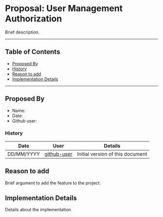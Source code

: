 # Proposal: User Management Authorization

Brief description.

---

## <a name="toc"></a> Table of Contents

* [Proposed By](#prb)
* [History](#his)
* [Reason to add](#rta)
* [Implementation Details](#imd)

---

## <a name="prb"></a> Proposed By

* Name: <name>
* Date: <date>
* Github user: <github-username>

### <a name="his"></a> History

|    Date    |                      User                       | Details                          |
| :--------: | :---------------------------------------------: | -------------------------------- |
| DD/MM/YYYY | [github-user](https://github.com/<github-user>) | Initial version of this document |

## <a name="rta"></a> Reason to add

Brief argument to add the feature to the project.

## <a name="imd"></a> Implementation Details

Details about the implementation
